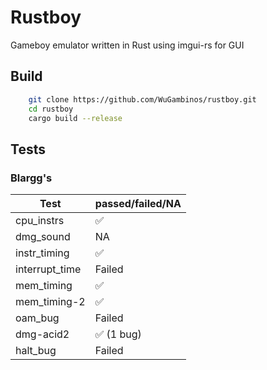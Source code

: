 # Rustboy
Gameboy emulator written in Rust using imgui-rs for GUI

## Build
```bash
    git clone https://github.com/WuGambinos/rustboy.git
    cd rustboy
    cargo build --release
```

## Tests

### Blargg's

| Test              | passed/failed/NA |
| ----------------- | ---------------- |
| cpu_instrs        | ✅        |
| dmg_sound         | NA               |
| instr_timing      | ✅             |
| interrupt_time    | Failed               |
| mem_timing        | ✅        |
| mem_timing-2      | ✅           |
| oam_bug           | Failed               |
| dmg-acid2         | ✅ (1 bug)   |
| halt_bug          | Failed           |
